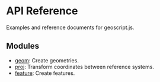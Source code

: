 API Reference
=============

Examples and reference documents for geoscript.js.

Modules
-------

  * [geom](@geom): Create geometries.
  * [proj](@proj): Transform coordinates between reference systems.
  * [feature](@feature): Create features.
